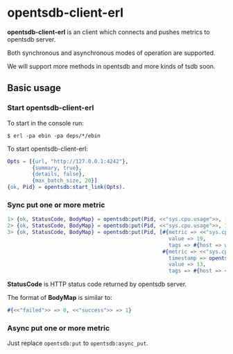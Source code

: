 
# opentsdb-client-erl

**opentsdb-client-erl** is an client which connects and pushes metrics to opentsdb server. 

Both synchronous and asynchronous modes of operation are supported. 

We will support more methods in opentsdb and more kinds of tsdb soon.



## Basic usage

### Start opentsdb-client-erl

To start in the console run:

`$ erl -pa ebin -pa deps/*/ebin`

To start opentsdb-client-erl:

```erlang
Opts = [{url, "http://127.0.0.1:4242"},
		{summary, true},
		{details, false},
		{max_batch_size, 20}]
{ok, Pid} = opentsdb:start_link(Opts).
```



### Sync put one or more metric 

```erlang
1> {ok, StatusCode, BodyMap} = opentsdb:put(Pid, <<"sys.cpu.usage">>, 13, #{city => hangzhou}).
2> {ok, StatusCode, BodyMap} = opentsdb:put(Pid, <<"sys.cpu.usage">>, 13, #{city => hangzhou}).
3> {ok, StatusCode, BodyMap} = opentsdb:put(Pid, [#{metric => <<"sys.cpu.nice">>, 
													value => 19, 
													tags => #{host => web01}},
												  #{metric => <<"sys.cpu.nice">>, 
													timestamp => opentsdb:unix_timestamp(),
													value => 13, 
													tags => #{host => <<"web02">>}}]).
```

**StatusCode** is HTTP status code returned by opentsdb server.

The format of **BodyMap** is similar to:

```erlang
#{<<"failed">> => 0, <<"success">> => 1}
```



### Async put one or more metric

Just replace `opentsdb:put` to `opentsdb:async_put`.

